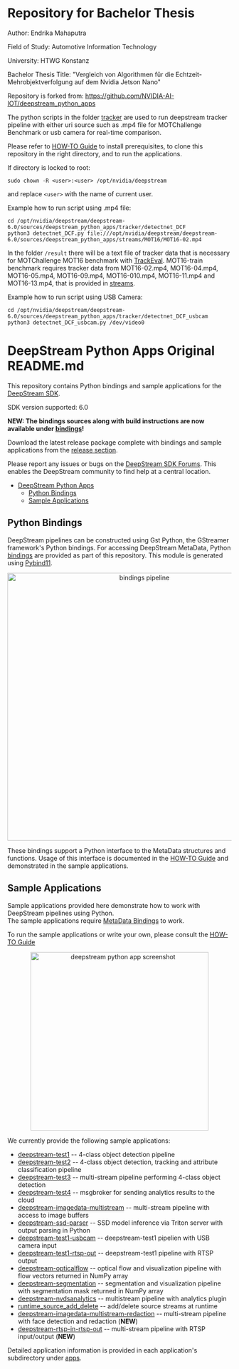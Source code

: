 # Repository for Bachelor Thesis

Author: Endrika Mahaputra 

Field of Study: Automotive Information Technology

University: HTWG Konstanz

Bachelor Thesis Title: "Vergleich von Algorithmen für die Echtzeit-Mehrobjektverfolgung auf dem Nvidia Jetson Nano"

Repository is forked from: https://github.com/NVIDIA-AI-IOT/deepstream_python_apps

The python scripts in the folder [tracker](./tracker) are used to run deepstream tracker pipeline with either uri source such as .mp4 file for MOTChallenge Benchmark or usb camera for real-time comparison.

Please refer to [HOW-TO Guide](HOWTO.md) to install prerequisites, to clone this repository in the right directory, and to run the applications.

If directory is locked to root: 
```
sudo chown -R <user>:<user> /opt/nvidia/deepstream
```
and replace ```<user>``` with the name of current user.

Example how to run script using .mp4 file:
```
cd /opt/nvidia/deepstream/deepstream-6.0/sources/deepstream_python_apps/tracker/detectnet_DCF
python3 detectnet_DCF.py file:///opt/nvidia/deepstream/deepstream-6.0/sources/deepstream_python_apps/streams/MOT16/MOT16-02.mp4

```
In the folder ```/result``` there will be a text file of tracker data that is necessary for MOTChallenge MOT16 benchmark with [TrackEval](https://github.com/JonathonLuiten/TrackEval/tree/master/docs/MOTChallenge-Official). MOT16-train benchmark requires tracker data from MOT16-02.mp4, MOT16-04.mp4, MOT16-05.mp4, MOT16-09.mp4, MOT16-010.mp4, MOT16-11.mp4 and MOT16-13.mp4, that is provided in [streams](streams).

Example how to run script using USB Camera:
```
cd /opt/nvidia/deepstream/deepstream-6.0/sources/deepstream_python_apps/tracker/detectnet_DCF_usbcam
python3 detectnet_DCF_usbcam.py /dev/video0

```


# DeepStream Python Apps Original README.md

This repository contains Python bindings and sample applications for the [DeepStream SDK](https://developer.nvidia.com/deepstream-sdk).  

SDK version supported: 6.0

<b>NEW: The bindings sources along with build instructions are now available under [bindings](bindings)!  </b>

Download the latest release package complete with bindings and sample applications from the [release section](../../releases).  

Please report any issues or bugs on the [DeepStream SDK Forums](https://devtalk.nvidia.com/default/board/209). This enables the DeepStream community to find help at a central location.

- [DeepStream Python Apps](#deepstream-python-apps)
  - [Python Bindings](#python-bindings)
  - [Sample Applications](#sample-applications)

<a name="metadata_bindings"></a>
## Python Bindings

DeepStream pipelines can be constructed using Gst Python, the GStreamer framework's Python bindings. For accessing DeepStream MetaData, 
Python [bindings](bindings) are provided as part of this repository. This module is generated using [Pybind11](https://github.com/pybind/pybind11).

<p align="center">
<img src=".python-app-pipeline.png" alt="bindings pipeline" height="600px"/>
</p>

These bindings support a Python interface to the MetaData structures and functions. Usage of this interface is documented in the [HOW-TO Guide](HOWTO.md) and demonstrated in the sample applications.  

<a name="sample_applications"></a>
## Sample Applications

Sample applications provided here demonstrate how to work with DeepStream pipelines using Python.  
The sample applications require [MetaData Bindings](#metadata_bindings) to work.  

To run the sample applications or write your own, please consult the [HOW-TO Guide](HOWTO.md)  

<p align="center">
<img src=".test3-app.png" alt="deepstream python app screenshot" height="400px"/>
</p>

We currently provide the following sample applications:
* [deepstream-test1](apps/deepstream-test1) -- 4-class object detection pipeline
* [deepstream-test2](apps/deepstream-test2) -- 4-class object detection, tracking and attribute classification pipeline
* [deepstream-test3](apps/deepstream-test3) -- multi-stream pipeline performing 4-class object detection
* [deepstream-test4](apps/deepstream-test4) -- msgbroker for sending analytics results to the cloud
* [deepstream-imagedata-multistream](apps/deepstream-imagedata-multistream) -- multi-stream pipeline with access to image buffers
* [deepstream-ssd-parser](apps/deepstream-ssd-parser) -- SSD model inference via Triton server with output parsing in Python
* [deepstream-test1-usbcam](apps/deepstream-test1-usbcam) -- deepstream-test1 pipelien with USB camera input
* [deepstream-test1-rtsp-out](apps/deepstream-test1-rtsp-out) -- deepstream-test1 pipeline with RTSP output
* [deepstream-opticalflow](apps/deepstream-opticalflow) -- optical flow and visualization pipeline with flow vectors returned in NumPy array
* [deepstream-segmentation](apps/deepstream-segmentation) -- segmentation and visualization pipeline with segmentation mask returned in NumPy array
* [deepstream-nvdsanalytics](apps/deepstream-nvdsanalytics) -- multistream pipeline with analytics plugin
* [runtime_source_add_delete](apps/runtime_source_add_delete) -- add/delete source streams at runtime
* [deepstream-imagedata-multistream-redaction](apps/deepstream-imagedata-multistream-redaction) -- multi-stream pipeline with face detection and redaction (<b>NEW</b>)
* [deepstream-rtsp-in-rtsp-out](apps/deepstream-rtsp-in-rtsp-out) -- multi-stream pipeline with RTSP input/output (<b>NEW</b>)


Detailed application information is provided in each application's subdirectory under [apps](apps).  


